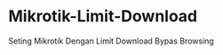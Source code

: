 Mikrotik-Limit-Download
=======================

Seting Mikrotik Dengan Limit Download Bypas Browsing
